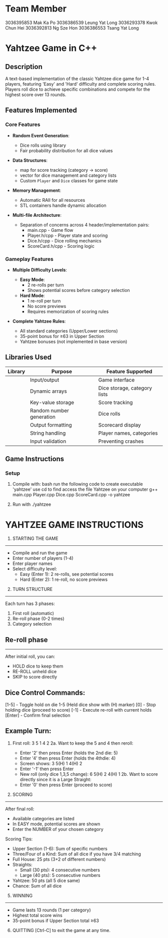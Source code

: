 # Team Member
3036395853 Mak Ka Po
3036386539 Leung Yat Long
3036293378 Kwok Chun Hei
3036392813 Ng Sze Hon
3036386553 Tsang Yat Long

# Yahtzee Game in C++

## Description
A text-based implementation of the classic Yahtzee dice game for 1-4 players, featuring 'Easy' and 'Hard' difficulty and complete scoring rules. Players roll dice to achieve specific combinations and compete for the highest score over 13 rounds.

## Features Implemented

### Core Features
- **Random Event Generation**:
  - Dice rolls using <random> library
  - Fair probability distribution for all dice values

- **Data Structures**:
  - map for score tracking (category → score)
  - vector for dice management and category lists
  - Custom `Player` and `Dice` classes for game state

- **Memory Management**:
  - Automatic RAII for all resources
  - STL containers handle dynamic allocation

- **Multi-file Architecture**:
  - Separation of concerns across 4 header/implementation pairs:
    - main.cpp - Game flow
    - Player.h/cpp - Player state and scoring
    - Dice.h/cpp - Dice rolling mechanics
    - ScoreCard.h/cpp - Scoring logic

### Gameplay Features
- **Multiple Difficulty Levels**:
  - **Easy Mode**: 
    - 2 re-rolls per turn
    - Shows potential scores before category selection
  - **Hard Mode**:
    - 1 re-roll per turn
    - No score previews
    - Requires memorization of scoring rules

- **Complete Yahtzee Rules**:
  - All standard categories (Upper/Lower sections)
  - 35-point bonus for ≥63 in Upper Section
  - Yahtzee bonuses (not implemented in base version)

## Libraries Used
| Library | Purpose | Feature Supported |
|---------|---------|-------------------|
| <iostream> | Input/output | Game interface |
| <vector> | Dynamic arrays | Dice storage, category lists |
| <map> | Key-value storage | Score tracking |
| <random> | Random number generation | Dice rolls |
| <iomanip> | Output formatting | Scorecard display |
| <string> | String handling | Player names, categories |
| <limits> | Input validation | Preventing crashes |

## Game Instructions

### Setup
1. Compile with: bash
   run the following code to create executable 'yahtzee'
   use cd to find access the file Yahtzee on your computer
   g++ main.cpp Player.cpp Dice.cpp ScoreCard.cpp -o yahtzee

2. Run with ./yahtzee

YAHTZEE GAME INSTRUCTIONS
=========================

1. STARTING THE GAME
--------------------
- Compile and run the game
- Enter number of players (1-4)
- Enter player names
- Select difficulty level:
  * Easy (Enter 1): 2 re-rolls, see potential scores
  * Hard (Enter 2): 1 re-roll, no score previews

2. TURN STRUCTURE
-----------------
Each turn has 3 phases:
1. First roll (automatic)
2. Re-roll phase (0-2 times)
3. Category selection

## Re-roll phase
---------------
After initial roll, you can:
- HOLD dice to keep them
- RE-ROLL unheld dice
- SKIP to score directly

Dice Control Commands:
----------------------
[1-5]    - Toggle hold on die 1-5
          (Held dice show with (H) marker)
[0]      - Stop holding dice (proceed to score)
[-1]     - Execute re-roll with current holds
[Enter]  - Confirm final selection

Example Turn:
-------------
1. First roll: 3 5 1 4 2
2a. Want to keep the 5 and 4 then reroll:
   - Enter '2' then press Enter (holds the 2nd die: 5)
   - Enter '4' then press Enter (holds the 4thdie: 4)
   - Screen shows: 3 5(H) 1 4(H) 2
   - Enter '-1' then press Enter
   - New roll (only dice 1,3,5 change): 6 5(H) 2 4(H) 1
2b. Want to score directly since it is a Large Straight:
   - Enter '0' then press Enter (proceed to score)

3. SCORING
----------
After final roll:
- Available categories are listed
- In EASY mode, potential scores are shown
- Enter the NUMBER of your chosen category

Scoring Tips:
- Upper Section (1-6): Sum of specific numbers
- Three/Four of a Kind: Sum of all dice if you have 3/4 matching
- Full House: 25 pts (3+2 of different numbers)
- Straights: 
  - Small (30 pts): 4 consecutive numbers
  - Large (40 pts): 5 consecutive numbers
- Yahtzee: 50 pts (all 5 dice same)
- Chance: Sum of all dice

5. WINNING
---------
- Game lasts 13 rounds (1 per category)
- Highest total score wins
- 35-point bonus if Upper Section total ≥63

6. QUITTING
[Ctrl-C] to exit the game at any time.
